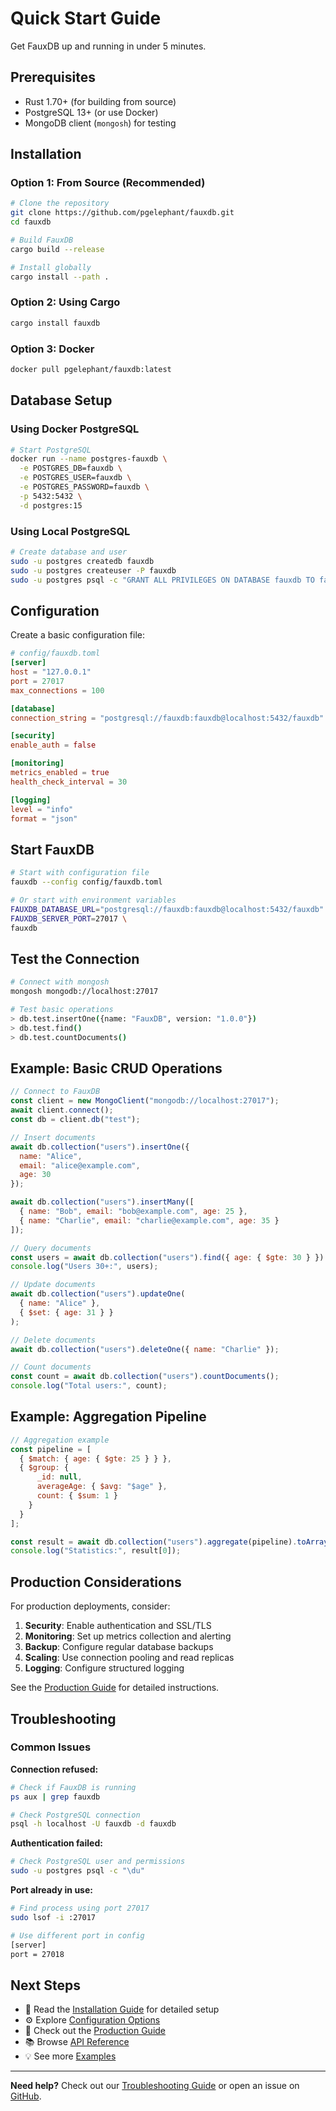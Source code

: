 # Quick Start Guide

Get FauxDB up and running in under 5 minutes.

## Prerequisites

- Rust 1.70+ (for building from source)
- PostgreSQL 13+ (or use Docker)
- MongoDB client (`mongosh`) for testing

## Installation

### Option 1: From Source (Recommended)

```bash
# Clone the repository
git clone https://github.com/pgelephant/fauxdb.git
cd fauxdb

# Build FauxDB
cargo build --release

# Install globally
cargo install --path .
```

### Option 2: Using Cargo

```bash
cargo install fauxdb
```

### Option 3: Docker

```bash
docker pull pgelephant/fauxdb:latest
```

## Database Setup

### Using Docker PostgreSQL

```bash
# Start PostgreSQL
docker run --name postgres-fauxdb \
  -e POSTGRES_DB=fauxdb \
  -e POSTGRES_USER=fauxdb \
  -e POSTGRES_PASSWORD=fauxdb \
  -p 5432:5432 \
  -d postgres:15
```

### Using Local PostgreSQL

```bash
# Create database and user
sudo -u postgres createdb fauxdb
sudo -u postgres createuser -P fauxdb
sudo -u postgres psql -c "GRANT ALL PRIVILEGES ON DATABASE fauxdb TO fauxdb;"
```

## Configuration

Create a basic configuration file:

```toml
# config/fauxdb.toml
[server]
host = "127.0.0.1"
port = 27017
max_connections = 100

[database]
connection_string = "postgresql://fauxdb:fauxdb@localhost:5432/fauxdb"

[security]
enable_auth = false

[monitoring]
metrics_enabled = true
health_check_interval = 30

[logging]
level = "info"
format = "json"
```

## Start FauxDB

```bash
# Start with configuration file
fauxdb --config config/fauxdb.toml

# Or start with environment variables
FAUXDB_DATABASE_URL="postgresql://fauxdb:fauxdb@localhost:5432/fauxdb" \
FAUXDB_SERVER_PORT=27017 \
fauxdb
```

## Test the Connection

```bash
# Connect with mongosh
mongosh mongodb://localhost:27017

# Test basic operations
> db.test.insertOne({name: "FauxDB", version: "1.0.0"})
> db.test.find()
> db.test.countDocuments()
```

## Example: Basic CRUD Operations

```javascript
// Connect to FauxDB
const client = new MongoClient("mongodb://localhost:27017");
await client.connect();
const db = client.db("test");

// Insert documents
await db.collection("users").insertOne({
  name: "Alice",
  email: "alice@example.com",
  age: 30
});

await db.collection("users").insertMany([
  { name: "Bob", email: "bob@example.com", age: 25 },
  { name: "Charlie", email: "charlie@example.com", age: 35 }
]);

// Query documents
const users = await db.collection("users").find({ age: { $gte: 30 } }).toArray();
console.log("Users 30+:", users);

// Update documents
await db.collection("users").updateOne(
  { name: "Alice" },
  { $set: { age: 31 } }
);

// Delete documents
await db.collection("users").deleteOne({ name: "Charlie" });

// Count documents
const count = await db.collection("users").countDocuments();
console.log("Total users:", count);
```

## Example: Aggregation Pipeline

```javascript
// Aggregation example
const pipeline = [
  { $match: { age: { $gte: 25 } } },
  { $group: { 
      _id: null, 
      averageAge: { $avg: "$age" },
      count: { $sum: 1 }
    }
  }
];

const result = await db.collection("users").aggregate(pipeline).toArray();
console.log("Statistics:", result[0]);
```

## Production Considerations

For production deployments, consider:

1. **Security**: Enable authentication and SSL/TLS
2. **Monitoring**: Set up metrics collection and alerting
3. **Backup**: Configure regular database backups
4. **Scaling**: Use connection pooling and read replicas
5. **Logging**: Configure structured logging

See the [Production Guide](production-guide.md) for detailed instructions.

## Troubleshooting

### Common Issues

**Connection refused:**
```bash
# Check if FauxDB is running
ps aux | grep fauxdb

# Check PostgreSQL connection
psql -h localhost -U fauxdb -d fauxdb
```

**Authentication failed:**
```bash
# Check PostgreSQL user and permissions
sudo -u postgres psql -c "\du"
```

**Port already in use:**
```bash
# Find process using port 27017
sudo lsof -i :27017

# Use different port in config
[server]
port = 27018
```

## Next Steps

- 📖 Read the [Installation Guide](installation.md) for detailed setup
- ⚙️ Explore [Configuration Options](configuration.md)
- 🚀 Check out the [Production Guide](production-guide.md)
- 📚 Browse [API Reference](api/index.md)
- 💡 See more [Examples](examples/index.md)

---

**Need help?** Check out our [Troubleshooting Guide](troubleshooting.md) or open an issue on [GitHub](https://github.com/pgelephant/fauxdb/issues).
